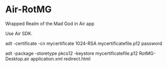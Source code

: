 # Air-RotMG
Wrapped Realm of the Mad God in Air app

Use Air SDK.

adt -certificate -cn mycertificate 1024-RSA mycertificatefile.p12 password

adt -package -storetype pkcs12 -keystore mycertificatefile.p12 RotMG-Desktop.air application.xml redirect.html
